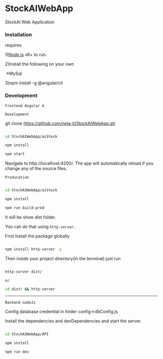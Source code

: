 # StockAIWebApp
StockAI Web Application



### Installation

  

requires

  

1)[Node.js](https://nodejs.org/) v8+ to run.

  

2)Install the following on your own

->MySql


3)npm install -g @angular/cli

  

### Development

`Frontend Angular 6`

  

`Development`

  

git clone https://github.com/nela-it/StockAIWebApp.git

  

```sh

cd StockAIWebApp/aiStock

npm install

npm start

```

  

Navigate to http://localhost:4200/. The app will automatically reload if you change any of the source files.

  

`Producation`

  

```sh

cd StockAIWebApp/aiStock

npm install

npm run build-prod

```

It will be show dist folder.

  

You can do that using `http-server.`

  

First install the package globally

```sh

npm install http-server -g

```

  

Then inside your project directory(in the terminal) just run

```sh

http-server dist/

or

cd dist/ && http-server

```

  
  

-----------------------------------------------------

`Backend nodeJs`

Config database credential in folder
config->dbConfig.js
 

Install the dependencies and devDependencies and start the server.

  

```sh

cd StockAIWebApp/API

npm install

npm run dev

```

 
  

